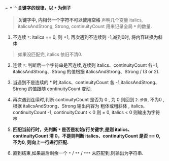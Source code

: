 #### `~ * ^` 关键字的规律，以 `*` 为例子
<!-- #### `*` 关键字的规律 -->

> **关键字中, 内相邻一个字符不可以使用空格** 
> 声明几个变量 italics, italicsAndStrong, Strong, continuityCount 用来记录全局 **`*`** 的数量.

1. 不连续 `*`: italics == 0, 则 +1, 再次遇到不连续则 -1,减到0时, 将内容转换为斜体.

> 如果没匹配完, italics 依旧不清0.

2. 连续 `*`: 判断后一个字符串是否连续,连续则 italics、continuityCount 各+1, italicsAndStrong、Strong 的值根据 italicsAndStrong、Strong / (3 or 2).

3. 当遇到不是连续的 * 时,italics、continuityCount 各 -1,italicsAndStrong、Strong 的值跟随 continuityCount 变动.

4. 再次遇到连续时,判断 continuityCount 是否为 0 , 为 0 则回到 `2.步骤`, 不为0 ,根据 italicsAndStrong、Strong 输出内容为 粗体或粗斜体 , italics、continuityCount -1, continuityCount < 0 则 = 0, italics < 0 则输出为字符串.

5. **匹配当前行时，先判断 `*` 是否是初始/行关键字,是则 italics、continuityCount 清 0，不是则判断 italics、continuityCount 是否 == 0, 不为0, 则向上一行进行匹配.**

6. 直到结束,如果最后剩余一个 `*` / `**` / `***` 未匹配到,则输出为字符串. 